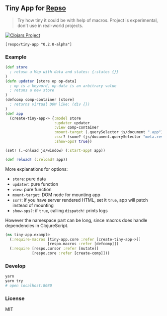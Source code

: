 
Tiny App for [Repso](https://github.com/Respo/respo)
----

> Try how tiny it could be with help of macros.
> Project is experimental, don't use in real-world projects.

[![Clojars Project](https://img.shields.io/clojars/v/respo/tiny-app.svg)](https://clojars.org/respo/tiny-app)

```edn
[respo/tiny-app "0.2.0-alpha"]
```

### Example

```clojure
(def store
  ; retusn a Map with data and states: {:states {}}
)
(defn updater [store op op-data]
  ; op is a keyword, op-data is an arbitrary value
  ; retuns a new store
)
(defcomp comp-container [store]
  ; returns virtual DOM like: (div {})
)
(def app
  (create-tiny-app-> {:model store
                      :updater updater
                      :view comp-container
                      :mount-target (.querySelector js/document ".app")
                      :ssr? (some? (js/document.querySelector "meta.respo-ssr"))
                      :show-ops? true})

(set! (.-onload js/window) (:start-app! app))

(def reload! (:reload! app))
```

More explanations for options:

* `store`: pure data
* `updater`: pure function
* `view`: pure function
* `mount-target`: DOM node for mounting app
* `ssr?`: if you have server rendered HTML, set it `true`, app will patch instead of mounting
* `show-ops?`: if `true`, calling `dispatch!` prints logs

However the namespace part can be long, since macros does handle dependencies in ClojureScript.

```clojure
(ns tiny-app.example
  (:require-macros [tiny-app.core :refer [create-tiny-app->]]
                   [respo.macros :refer [defcomp]])
  (:require [respo.cursor :refer [mutate]]
            [respo.core :refer [create-comp]]))
```

### Develop

```bash
yarn
yarn try
# open localhost:8080
```

### License

MIT
